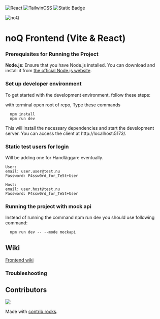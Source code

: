 ![React](https://img.shields.io/badge/Vite-646CFF?style=for-the-badge&logo=vite&logoColor=fff) ![TailwinCSS](https://img.shields.io/badge/tailwindcss-0F172A?style=for-the-badge&logo=tailwindcss&logoColor=fff) ![Static Badge](https://img.shields.io/badge/Build-In_Progress-yellow?style=for-the-badge&logo=github) 

![noQ](https://noq.nu/wp-content/uploads/2024/04/Logotyp_PNG-300x169.png)

# noQ Frontend (Vite & React) #

### Prerequisites for Running the Project

**Node.js**: Ensure that you have Node.js installed. You can download and install it from [the official Node.js website](https://nodejs.org/).

### Set up developer environment

To get started with the development environment, follow these steps:

with terminal open root of repo, Type these commands 

      npm install
      npm run dev


This will install the necessary dependencies and start the development server. 
You can access the client at http://localhost:5173/.

### Static test users for login
Will be adding one for Handläggare eventually.
````
User:
email: user.user@test.nu 
Password: P4ssw0rd_for_Te5t+User

Host:
email: user.host@test.nu
Password: P4ssw0rd_for_Te5t+User
````
### Running the project with mock api
Instead of running the command npm run dev you should use following command:

      npm run dev -- --mode mockapi

## Wiki
[Frontend wiki](https://github.com/noQ-sweden/noQ-Frontend/wiki)

### Troubleshooting


## Contributors
<a href="https://github.com/noQ-sweden/noQ-Frontend/graphs/contributors">
    <img src="https://contrib.rocks/image?repo=noQ-sweden/noQ-Frontend" />
</a>

Made with [contrib.rocks](https://contrib.rocks).



